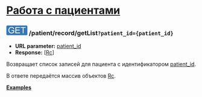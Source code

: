 [Работа с пациентами](../../index.md)
====================================

### ![GET](../../../../img/get.png) /patient/record/getList`?patient_id={patient_id}`
* **URL parameter:** [patient_id](../../../../types/types.md#rc)
* **Response:** [[Rc](../../../../types/types.md#rc)]

Возвращает список записей для пациента с идентификатором [patient_id](../../../../types/types.md#rc).

В ответе передаётся массив объектов [Rc](../../../../types/types.md#rc).

**[Examples](examples/getList.md)**